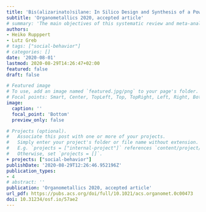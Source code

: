 ```yaml
---
title: 'Bis(alizarinato)silane: In Silico Design and Synthesis of a Powerful Chromogenic Lewis Acid as a Dual-Gated Fluoride Ion Probe.'
subtitle: 'Organometallics 2020, accepted article'
# summary: 'The main objectives of this systematic review and meta-analysis are to evaluate the effect of age on error-related negativity (ERN) and the error positivity (Pe) magnitude in children and adolescents, and to examine potential moderators of these effects, including age, sex, experimental task, task difficulty, and topography and quantification of the ERN and the Pe'
authors:
- Heiko Rupppert
- Lutz Greb
# tags: ["social-behavior"]
# categories: []
date: '2020-08-01'
lastmod: 2020-08-29T14:26:47+02:00
featured: false
draft: false

# Featured image
# To use, add an image named `featured.jpg/png` to your page's folder.
# Focal points: Smart, Center, TopLeft, Top, TopRight, Left, Right, BottomLeft, Bottom, BottomRight.
image:
  caption: ''
  focal_point: 'Bottom'
  preview_only: false

# Projects (optional).
#   Associate this post with one or more of your projects.
#   Simply enter your project's folder or file name without extension.
#   E.g. `projects = ["internal-project"]` references `content/project/deep-learning/index.md`.
#   Otherwise, set `projects = []`.
+ projects: ["social-behavior"]
publishDate: '2020-08-29T12:26:46.952196Z'
publication_types:
- 4
# abstract: ''
publication: 'Organometallics 2020, accepted article'
url_pdf: https://pubs.acs.org/doi/full/10.1021/acs.organomet.0c00473
doi: 10.31234/osf.io/57ae2
---
```



